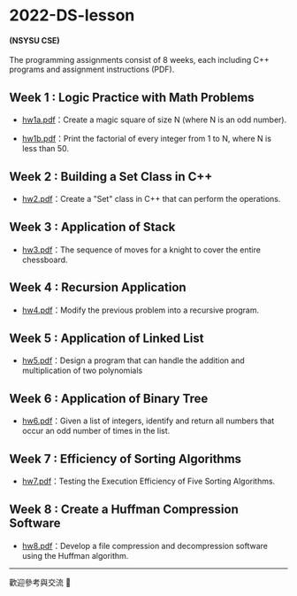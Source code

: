 # 2022-DS-lesson
<h4> (NSYSU CSE) </h4>
<p>The programming assignments consist of 8 weeks, each including C++ programs and assignment instructions (PDF).


## Week 1 : Logic Practice with Math Problems

- [hw1a.pdf](HW1/hw1a.pdf)：Create a magic square of size N (where N is an odd number).

- [hw1b.pdf](HW1/hw1b.pdf)：Print the factorial of every integer from 1 to N, where N is less than 50.
  

## Week 2 : Building a Set Class in C++

- [hw2.pdf](HW2/hw2.pdf)：Create a "Set" class in C++ that can perform the operations.
  

## Week 3 : Application of Stack

- [hw3.pdf](HW3/hw3.pdf)：The sequence of moves for a knight to cover the entire chessboard.
  
  
## Week 4 : Recursion Application

- [hw4.pdf](HW4/hw4.pdf)：Modify the previous problem into a recursive program.
  

## Week 5 : Application of Linked List

- [hw5.pdf](HW5/hw5.pdf)：Design a program that can handle the addition and multiplication of two polynomials
  

## Week 6 : Application of Binary Tree     

- [hw6.pdf](HW6/hw6.pdf)：Given a list of integers, identify and return all numbers that occur an odd number of times in the list.
  

## Week 7 : Efficiency of Sorting Algorithms

- [hw7.pdf](HW7/hw7.pdf)：Testing the Execution Efficiency of Five Sorting Algorithms.
  

## Week 8 : Create a Huffman Compression Software

- [hw8.pdf](HW8/hw8.pdf)：Develop a file compression and decompression software using the Huffman algorithm.








---
  
歡迎參考與交流 🙌

